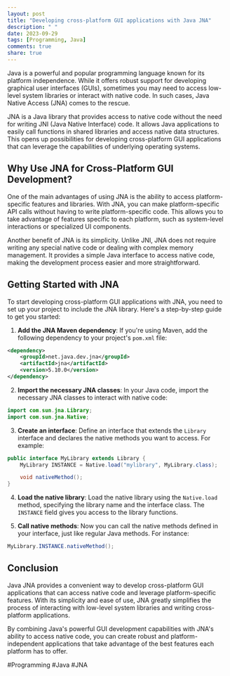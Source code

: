 ```yaml
---
layout: post
title: "Developing cross-platform GUI applications with Java JNA"
description: " "
date: 2023-09-29
tags: [Programming, Java]
comments: true
share: true
---
```


Java is a powerful and popular programming language known for its platform independence. While it offers robust support for developing graphical user interfaces (GUIs), sometimes you may need to access low-level system libraries or interact with native code. In such cases, Java Native Access (JNA) comes to the rescue.

JNA is a Java library that provides access to native code without the need for writing JNI (Java Native Interface) code. It allows Java applications to easily call functions in shared libraries and access native data structures. This opens up possibilities for developing cross-platform GUI applications that can leverage the capabilities of underlying operating systems.

## Why Use JNA for Cross-Platform GUI Development?

One of the main advantages of using JNA is the ability to access platform-specific features and libraries. With JNA, you can make platform-specific API calls without having to write platform-specific code. This allows you to take advantage of features specific to each platform, such as system-level interactions or specialized UI components.

Another benefit of JNA is its simplicity. Unlike JNI, JNA does not require writing any special native code or dealing with complex memory management. It provides a simple Java interface to access native code, making the development process easier and more straightforward.

## Getting Started with JNA

To start developing cross-platform GUI applications with JNA, you need to set up your project to include the JNA library. Here's a step-by-step guide to get you started:

1. **Add the JNA Maven dependency**: If you're using Maven, add the following dependency to your project's `pom.xml` file:

```xml
<dependency>
    <groupId>net.java.dev.jna</groupId>
    <artifactId>jna</artifactId>
    <version>5.10.0</version>
</dependency>
```

2. **Import the necessary JNA classes**: In your Java code, import the necessary JNA classes to interact with native code:

```java
import com.sun.jna.Library;
import com.sun.jna.Native;
```

3. **Create an interface**: Define an interface that extends the `Library` interface and declares the native methods you want to access. For example:

```java
public interface MyLibrary extends Library {
    MyLibrary INSTANCE = Native.load("mylibrary", MyLibrary.class);

    void nativeMethod();
}
```

4. **Load the native library**: Load the native library using the `Native.load` method, specifying the library name and the interface class. The `INSTANCE` field gives you access to the library functions.

5. **Call native methods**: Now you can call the native methods defined in your interface, just like regular Java methods. For instance:

```java
MyLibrary.INSTANCE.nativeMethod();
```

## Conclusion

Java JNA provides a convenient way to develop cross-platform GUI applications that can access native code and leverage platform-specific features. With its simplicity and ease of use, JNA greatly simplifies the process of interacting with low-level system libraries and writing cross-platform applications.

By combining Java's powerful GUI development capabilities with JNA's ability to access native code, you can create robust and platform-independent applications that take advantage of the best features each platform has to offer.

#Programming #Java #JNA